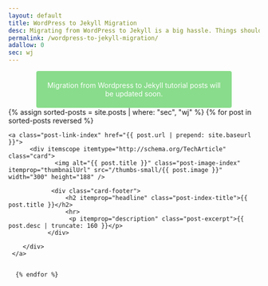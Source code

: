 ```yaml
---
layout: default
title: WordPress to Jekyll Migration
desc: Migrating from WordPress to Jekyll is a big hassle. Things should be handled carefully. Learn how to do it here.
permalink: /wordpress-to-jekyll-migration/
adallow: 0
sec: wj
---
```


<p class="green">Migration from Wordpress to Jekyll tutorial posts will be updated soon.</p>

<div class="homepage">
<div id="mainbox">
    {% assign sorted-posts = site.posts | where: "sec", "wj" %}
     {% for post in sorted-posts  reversed %}
     
    <a class="post-link-index" href="{{ post.url | prepend: site.baseurl }}">
          <div itemscope itemtype="http://schema.org/TechArticle" class="card">
                 <img alt="{{ post.title }}" class="post-image-index" itemprop="thumbnailUrl" src="/thumbs-small/{{ post.image }}" width="300" height="188" />

                <div class="card-footer">
                    <h2 itemprop="headline" class="post-index-title">{{ post.title }}</h2>
                    <hr>
                     <p itemprop="description" class="post-excerpt">{{ post.desc | truncate: 160 }}</p>
               </div>
           
        </div> 
     </a>
          
     
      {% endfor %}
</div>
</div>

<style>
.green {

    padding: 20px;
    border-radius:4px;
    color: #fff;
    width: 70%;
    text-align:center; 
    margin: 0 auto;
    background-color: #89dc8b;
    
}
.green a {
    color: #fff;
}
</style>